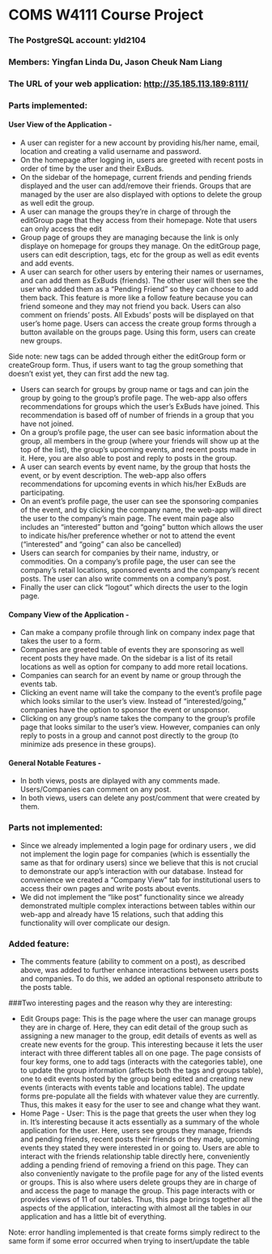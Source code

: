 # COMS W4111 Course Project
### The PostgreSQL account: yld2104
### Members: Yingfan Linda Du, Jason Cheuk Nam Liang
### The URL of your web application: http://35.185.113.189:8111/

### Parts implemented:
#### User View of the Application -
* A user can register for a new account by providing his/her name, email, location and creating a valid username and password.
* On the homepage after logging in, users are greeted with recent posts in order of time by the user and their ExBuds. 
* On the sidebar of the homepage, current friends and pending friends displayed and the user can add/remove their friends. Groups that are managed by the user are also displayed with options to delete the group as well edit the group.
* A user can manage the groups they’re in charge of through the editGroup page that they access from their homepage. Note that users can only access the edit
* Group page of groups they are managing because the link is only displaye on homepage for groups they manage. On the editGroup page, users can edit description, tags, etc for the group as well as edit events and add events.
* A user can search for other users by entering their names or usernames, and can add them as ExBuds (friends). The other user will then see the user who added them as a “Pending Friend” so they can choose to add them back. This feature is more like a follow feature because you can friend someone and they may not friend you back. Users can also comment on friends’ posts. All Exbuds’ posts will be displayed on that user’s home page.
Users can access the create group forms through a button available on the groups page. Using this form, users can create new groups.

Side note: new tags can be added through either the editGroup form or createGroup form. Thus, if users want to tag the group something that doesn’t exist yet, they can first add the new tag. 

* Users can search for groups by group name or tags and can join the group by going to the group’s profile page. The web-app also offers recommendations for groups which the user’s ExBuds have joined. This recommendation is based off of number of friends in a group that you have not joined.
* On a group’s profile page, the user can see basic information about the group, all members in the group (where your friends will show up at the top of the list), the group’s upcoming events, and recent posts made in it. Here, you are also able to post and reply to posts in the group.
* A user can search events by event name, by the group that hosts the event, or by event description. The web-app also offers recommendations for upcoming events in which his/her ExBuds are participating. 
* On an event’s profile page, the user can see the sponsoring companies of the event, and by clicking the company name, the web-app will direct the user to the company’s main page. The event main page also includes an “interested” button and “going” button which allows the user to indicate his/her preference whether or not to attend the event (“interested” and “going” can also be cancelled) 
* Users can search for companies by their name, industry, or commodities. On a company’s profile page, the user can see the company’s retail locations, sponsored events and the company’s recent posts. The user can also write comments on a company’s post.
* Finally the user can click “logout” which directs the user to the login page.
#### Company View of the Application -
* Can make a company profile through link on company index page that takes the user to a form.
* Companies are greeted table of events they are sponsoring as well recent posts they have made. On the sidebar is a list of its retail locations as well as option for company to add more retail locations.
* Companies can search for an event by name or group through the events tab.
* Clicking an event name will take the company to the event’s profile page which looks similar to the user’s view. Instead of “interested/going,” companies have the option to sponsor the event or unsponsor.
* Clicking on any group’s name takes the company to the group’s profile page that looks similar to the user’s view. However, companies can only reply to posts in a group and cannot post directly to the group (to minimize ads presence in these groups).

#### General Notable Features -
* In both views, posts are diplayed with any comments made. Users/Companies can comment on any post.
* In both views, users can delete any post/comment that were created by them.

### Parts not implemented:
* Since we already implemented a login page for ordinary users , we did not implement the login page for companies (which is essentially the same as that for ordinary users) since we believe that this is not crucial to demonstrate our app’s interaction with our database. Instead for convenience we created a “Company View” tab for institutional users to access their own pages and write posts about events. 
* We did not implement the “like post” functionality since we already demonstrated multiple complex interactions between tables within our web-app and already have 15 relations, such that adding this functionality will over complicate our design. 

### Added feature:
* The comments feature (ability to comment on a post), as described above, was added to further enhance interactions between users posts and companies. To do this, we added an optional responseto attribute to the posts table.

###Two interesting pages and the reason why they are interesting:
* Edit Groups page: This is the page where the user can manage groups they are in charge of. Here, they can edit detail of the group such as assigning a new manager to the group, edit details of events as well as create new events for the group. This interesting because it lets the user interact with three different tables all on one page. The page consists of four key forms, one to add tags (interacts with the categories table), one to update the group information (affects both the tags and groups table), one to edit events hosted by the group being edited and creating new events (interacts with events table and locations table). The update forms pre-populate all the fields with whatever value they are currently. Thus, this makes it easy for the user to see and change what they want.
* Home Page - User: This is the page that greets the user when they log in. It’s interesting because it acts essentially as a summary of the whole application for the user. Here, users see groups they manage, friends and pending friends, recent posts their friends or they made, upcoming events they stated they were interested in or going to. Users are able to interact with the friends relationship table directly here, conveniently adding a pending friend of removing a friend on this page. They can also conveniently navigate to the profile page for any of the listed events or groups. This is also where users delete groups they are in charge of and access the page to manage the group. This page interacts with or provides views of 11 of our tables. Thus, this page brings together all the aspects of the application, interacting with almost all the tables in our application and has a little bit of everything.

Note: error handling implemented is that create forms simply redirect to the same form if some error occurred when trying to insert/update the table

